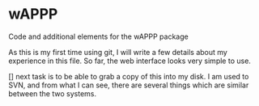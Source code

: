 # wAPPP
Code and additional elements for the wAPPP package

As this is my first time using git, I will write a few details about my experience in this file.
So far, the web interface looks very simple to use.

[] next task is to be able to grab a copy of this into my disk.
I am used to SVN, and from what I can see, there are several things which are similar between the two systems.
